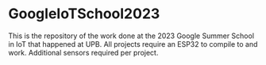 # GoogleIoTSchool2023
This is the repository of the work done at the 2023 Google Summer School in IoT that happened at UPB. All projects require an ESP32 to compile to and work. Additional sensors required per project.

